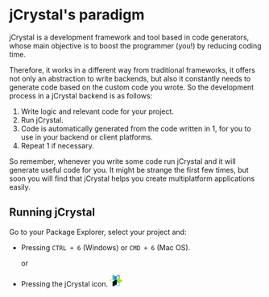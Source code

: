 # jCrystal's paradigm

jCrystal is a development framework and tool based in code generators, whose main objective is to boost the programmer (you!) by reducing coding time. 

Therefore, it works in a different way from traditional frameworks, it offers not only an abstraction to write backends, but also it constantly needs to generate code based on the custom code you wrote. So the development process in a  jCrystal backend is as follows:

1. Write logic and relevant code for your project.
2. Run jCrystal.
3. Code is automatically generated from the code written in 1, for you to use in your backend or client platforms.
4. Repeat 1 if necessary.

So remember, whenever you write some code run jCrystal and it will generate useful code for you. It might be strange the first few times, but soon you will find that jCrystal helps you create multiplatform applications easily. 

## Running jCrystal
Go to your Package Explorer, select your project and: 
- Pressing  `CTRL + 6` (Windows) or `CMD + 6` (Mac OS).

    or
- Pressing the jCrystal icon. <img src="../images/logo_min.png" alt="jCrystal Logo">